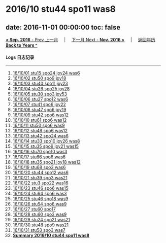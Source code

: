 # 2016/10 stu44 spo11 was8

date: 2016-11-01 00:00:00
toc: false
---
[**< Sep. 2016** - Prev 上一月](/lifelogs/2016/09/index.md) &nbsp; &nbsp; | &nbsp; &nbsp; [下一月 Next - **Nov. 2016 >**](/lifelogs/2016/11/index.md) &nbsp; &nbsp; |  &nbsp; &nbsp; [返回年历 **Back to Years ^**](/lifelogs/index.md)
<br/>
#### Logs 日志记录
---
1. [16/10/01 stu15 spo24 joy24 was6](/lifelogs/2016/10/d01.md)
2. [16/10/02 stu50 spo9 joy18](/lifelogs/2016/10/d02.md)
3. [16/10/03 stu40 spo11 joy23](/lifelogs/2016/10/d03.md)
4. [16/10/04 stu28 spo25 joy28](/lifelogs/2016/10/d04.md)
5. [16/10/05 stu30 spo3 joy53](/lifelogs/2016/10/d05.md)
6. [16/10/06 stu27 spo12 was6](/lifelogs/2016/10/d06.md)
7. [16/10/07 stu41 spo6 joy22](/lifelogs/2016/10/d07.md)
8. [16/10/08 stu47 spo6 joy19](/lifelogs/2016/10/d08.md)
9. [16/10/09 stu42 spo6 was12](/lifelogs/2016/10/d09.md)
10. [16/10/10 stu61 spo6 was12](/lifelogs/2016/10/d10.md)
11. [16/10/11 stu50 spo6 was9](/lifelogs/2016/10/d11.md)
12. [16/10/12 stu48 spo6 was12](/lifelogs/2016/10/d12.md)
13. [16/10/13 stu42 spo24 was6](/lifelogs/2016/10/d13.md)
14. [16/10/14 stu33 spo10 joy26 was8](/lifelogs/2016/10/d14.md)
15. [16/10/15 stu35 spo9 joy21 was15](/lifelogs/2016/10/d15.md)
16. [16/10/16 stu70 spo10 was3](/lifelogs/2016/10/d16.md)
17. [16/10/17 stu66 spo6 was6](/lifelogs/2016/10/d17.md)
18. [16/10/18 stu35 spo21 joy18 was12](/lifelogs/2016/10/d18.md)
19. [16/10/19 stu68 spo3 was6](/lifelogs/2016/10/d19.md)
20. [16/10/20 stu44 spo12 was6](/lifelogs/2016/10/d20.md)
21. [16/10/21 stu39 spo3 was21](/lifelogs/2016/10/d21.md)
22. [16/10/22 stu3 spo22 was16](/lifelogs/2016/10/d22.md)
23. [16/10/23 stu46 spo6 was15](/lifelogs/2016/10/d23.md)
24. [16/10/24 stu64 spo6 was3](/lifelogs/2016/10/d24.md)
25. [16/10/25 stu46 spo18 was9](/lifelogs/2016/10/d25.md)
26. [16/10/26 stu54 spo6 was9](/lifelogs/2016/10/d26.md)
27. [16/10/27 stu60 spo17](/lifelogs/2016/10/d27.md)
28. [16/10/28 stu60 spo3 was9](/lifelogs/2016/10/d28.md)
29. [16/10/29 stu24 spo21 was21](/lifelogs/2016/10/d29.md)
30. [16/10/30 stu48 spo9 was21](/lifelogs/2016/10/d30.md)
31. [16/10/31 stu53 spo3 was7](/lifelogs/2016/10/d31.md)
32. [**Summary 2016/10 stu44 spo11 was8**](/lifelogs/2016/10/time_stat.md)
